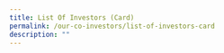 ```yaml
---
title: List Of Investors (Card)
permalink: /our-co-investors/list-of-investors-card
description: ""
---
```

